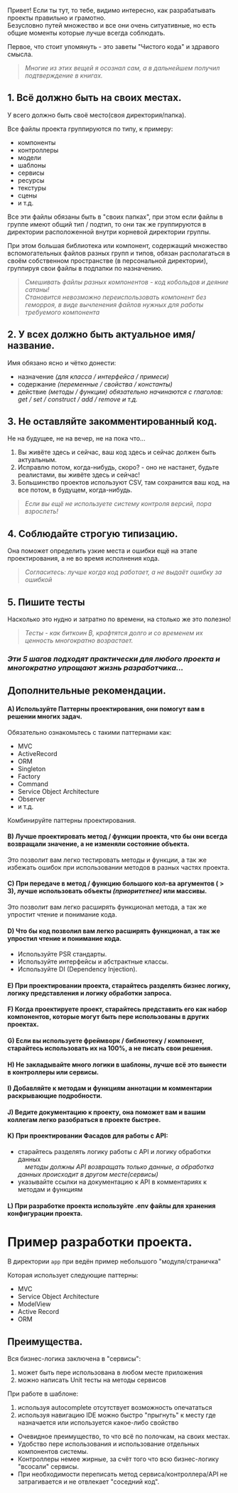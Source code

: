 Привет! Если ты тут, то тебе, видимо интересно, как разрабатывать проекты правильно и грамотно.  
Безусловно путей множество и все они очень ситуативные, но есть общие моменты которые лучше всегда соблюдать.

Первое, что стоит упомянуть - это заветы "Чистого кода" и здравого смысла.  
> _Многие из этих вещей я осознал сам, а в дальнейшем получил подтверждение в книгах._

## 1. Всё должно быть на своих местах.
У всего должно быть своё место(своя директория/папка).  

Все файлы проекта группируются по типу, к примеру:
- компоненты
- контроллеры
- модели
- шаблоны
- сервисы
- ресурсы
- текстуры
- сцены
- и т.д.  

Все эти файлы обязаны быть в "своих папках", при этом если файлы в группе имеют общий тип / подтип, то они так же группируются в директории расположенной внутри корневой директории группы.

При этом большая библиотека или компонент, содержащий множество вспомогательных файлов разных групп и типов, обязан располагаться в своём собственном пространстве (в персональной директории), группируя свои файлы в подпапки по назначению.  
> _Смешивать файлы разных компонентов - код кобольдов и деяние сатаны!  
Становится невозможно переиспользовать компонент без геморроя, в виде вычленения файлов нужных для работы требуемого компонента_

## 2. У всех должно быть актуальное имя/название.
Имя обязано ясно и чётко донести:
- назначение _(для класса / интерфейса / примеси)_
- содержание _(переменные / свойства / константы)_
- действие _(методы / функции)_
  _обязательно начинаются с глаголов: get / set / construct / add / remove и т.д._

## 3. Не оставляйте закомментированный код.
Не на будущее, не на вечер, не на пока что...

1. Вы живёте здесь и сейчас, ваш код здесь и сейчас должен быть актуальным.  
2. Исправлю потом, когда-нибудь, скоро? - оно не настанет, будьте реалистами, вы живёте здесь и сейчас!  
3. Большинство проектов используют CSV, там сохранится ваш код, на все потом, в будущем, когда-нибудь.  
> _Если вы ещё не используете систему контроля версий, пора взрослеть!_

## 4. Соблюдайте строгую типизацию.
Она поможет определить узкие места и ошибки ещё на этапе проектирования, а не во время исполнения кода.  
> _Согласитесь: лучше когда код работает, а не выдаёт ошибку за ошибкой_

## 5. Пишите тесты
Насколько это нудно и затратно по времени, на столько же это полезно!
> _Тесты - как биткоин ₿, крафтятся долго и со временем их ценность многократно возрастает._

### <i>Эти 5 шагов подходят практически для любого проекта и многократно упрощают жизнь разработчика...</i>

## Дополнительные рекомендации.

#### A) Используйте Паттерны проектирования, они помогут вам в решении многих задач.
Обязательно ознакомьтесь с такими паттернами как: 
- MVC
- ActiveRecord
- ORM
- Singleton
- Factory
- Command
- Service Object Architecture
- Observer
- и т.д.

Комбинируйте паттерны проектирования.

#### B) Лучше проектировать метод / функции проекта, что бы они всегда возвращали значение, а не изменяли состояние объекта.
Это позволит вам легко тестировать методы и функции, а так же избежать ошибок при использовании методов в разных частях проекта.

#### C) При передаче в метод / функцию большого кол-ва аргументов ( > 3), лучше использовать объекты _(приоритетнее)_ или массивы.
Это позволит вам легко расширять функционал метода, а так же упростит чтение и понимание кода.

#### D) Что бы код позволил вам легко расширять функционал, а так же упростил чтение и понимание кода.
 - Используйте PSR стандарты.
 - Используйте интерфейсы и абстрактные классы.
 - Используйте DI (Dependency Injection).

#### E) При проектировании проекта, старайтесь разделять бизнес логику, логику представления и логику обработки запроса.

#### F) Когда проектируете проект, старайтесь представить его как набор компонентов, которые могут быть пере использованы в других проектах.

#### G) Если вы используете фреймворк / библиотеку / компонент, старайтесь использовать их на 100%, а не писать свои решения.

#### H) Не закладывайте много логики в шаблоны, лучше всё это вынести в контроллеры или сервисы.

#### I) Добавляйте к методам и функциям аннотации м комментарии раскрывающие подробности.

#### J) Ведите документацию к проекту, она поможет вам и вашим коллегам легко разобраться в проекте быстрее.

#### K) При проектировании Фасадов для работы с API:
 - старайтесь разделять логику работы с API и логику обработки данных  
 &nbsp; &nbsp; _методы должны API возвращать только данные, а обработка данных происходит в другом месте(сервисы)_
 - указывайте ссылки на документацию к API в комментариях к методам и функциям

#### L) При разработке проекта используйте .env файлы для хранения конфигурации проекта.





# Пример разработки проекта.

В директории `app` при ведён пример небольшого "модуля/страничка"

Которая использует следующие паттерны: 
- MVC
- Service Object Architecture
- ModelView
- Active Record
- ORM


## Преимущества.

Вся бизнес-логика заключена в "сервисы":  
1. может быть пере использована в любом месте приложения  
2. можно написать Unit тесты на методы сервисов  

При работе в шаблоне:  
1. используя autocomplete отсутствует возможность опечататься  
2. используя навигацию IDE можно быстро "прыгнуть" к месту где назначается или используется какое-либо свойство  


- Очевидное преимущество, то что всё по полочкам, на своих местах.  
- Удобство пере использования и использование отдельных компонентов системы.  
- Контроллеры немее жирные, за счёт того что всю бизнес-логику "всосали" сервисы.  
- При необходимости переписать метод сервиса/контроллера/API не затрагивается и не отвлекает "соседний код".  
